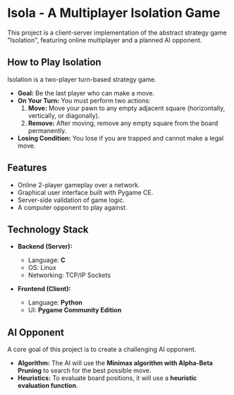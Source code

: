 # Isola - A Multiplayer Isolation Game

This project is a client-server implementation of the abstract strategy game "Isolation", featuring online multiplayer and a planned AI opponent.

## How to Play Isolation

Isolation is a two-player turn-based strategy game.

-   **Goal:** Be the last player who can make a move.
-   **On Your Turn:** You must perform two actions:
    1.  **Move:** Move your pawn to any empty adjacent square (horizontally, vertically, or diagonally).
    2.  **Remove:** After moving, remove any empty square from the board permanently.
-   **Losing Condition:** You lose if you are trapped and cannot make a legal move.

## Features

-   Online 2-player gameplay over a network.
-   Graphical user interface built with Pygame CE.
-   Server-side validation of game logic.
-   A computer opponent to play against.

## Technology Stack

-   **Backend (Server):**
    -   Language: **C**
    -   OS: Linux
    -   Networking: TCP/IP Sockets

-   **Frontend (Client):**
    -   Language: **Python**
    -   UI: **Pygame Community Edition**

## AI Opponent

A core goal of this project is to create a challenging AI opponent.

-   **Algorithm:** The AI will use the **Minimax algorithm with Alpha-Beta Pruning** to search for the best possible move.
-   **Heuristics:** To evaluate board positions, it will use a **heuristic evaluation function**.
